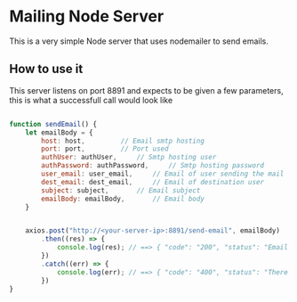 # Mailing Node Server

This is a very simple Node server that uses nodemailer to send emails.

## How to use it

This server listens on port 8891 and expects to be given a few parameters, this is what a successfull call would look like

```javascript

function sendEmail() {
	let emailBody = {
		host: host,			// Email smtp hosting
		port: port,			// Port used
		authUser: authUser,		// Smtp hosting user
		authPassword: authPassword, 	// Smtp hosting password
		user_email: user_email,		// Email of user sending the mail
		dest_email: dest_email,		// Email of destination user
		subject: subject,		// Email subject
		emailBody: emailBody,		// Email body
	}


	axios.post("http://<your-server-ip>:8891/send-email", emailBody)
		.then((res) => {
			console.log(res); // ==> { "code": "200", "status": "Email sent Succesfully" }
		})
		.catch((err) => {
			console.log(err); // ==> { "code": "400", "status": "There was an error sending the email:.... Error: <the error>" }
		})
}
	
```
